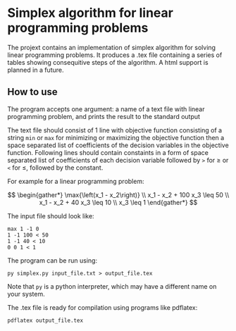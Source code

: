 # Simplex algorithm for linear programming problems

The projext contains an implementation of simplex algorithm for solving linear programming problems. It produces a .tex file containing a series of tables showing consequitive steps of the algorithm. A html support is planned in a future.

## How to use

The program accepts one argument: a name of a text file with linear programming problem, and prints the result to the standard output

The text file should consist of 1 line with objective function consisting of a string ```min``` or ```max``` for minimizing or maximizing the objective function then a space separated list of coefficients of the decision variables in the objective function. Following lines should contain constaints in a form of space separated list of coefficients of each decision variable followed by ```>``` for $\geq$ or ```<``` for $\leq$, followed by the constant.

For example for a linear programming problem:

$$
\begin{gather*}
    \max{\left(x_1 - x_2\right)} \\
    x_1 - x_2 + 100 x_3 \leq 50 \\
    x_1 - x_2 + 40 x_3 \leq 10 \\
    x_3 \leq 1
\end{gather*}
$$

The input file should look like:

```
max 1 -1 0
1 -1 100 < 50
1 -1 40 < 10
0 0 1 < 1
```

The program can be run using:

```
py simplex.py input_file.txt > output_file.tex
```

Note that ```py``` is a python interpreter, which may have a different name on your system.

The .tex file is ready for compilation using programs like pdflatex:

```
pdflatex output_file.tex
```